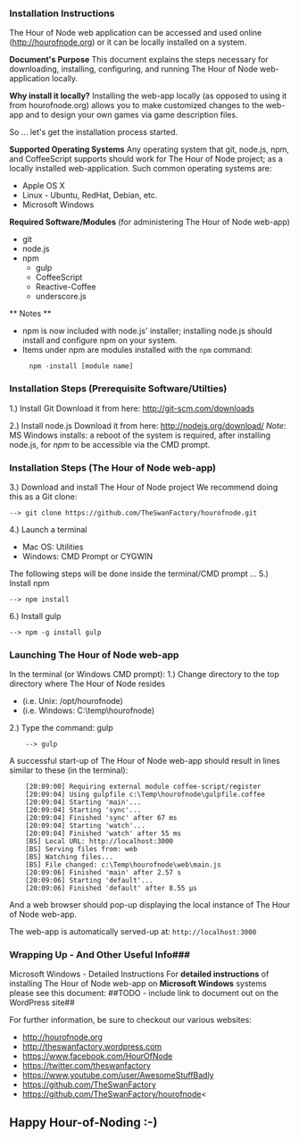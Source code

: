 ### Installation Instructions ###

The Hour of Node web application can be accessed and used online (http://hourofnode.org) or it can be locally installed on a system.  

**Document's Purpose**
This document explains the steps necessary for downloading, installing, configuring, and running The Hour of Node web-application locally.

**Why install it locally?**
Installing the web-app locally (as opposed to using it from hourofnode.org) allows you to make customized changes to the web-app and to design your own games via game description files.

So ... let's get the installation process started.

**Supported Operating Systems**
Any operating system that git, node.js, npm, and CoffeeScript supports should work for The Hour of Node project; as a locally installed web-application.  Such common operating systems are:

  * Apple OS X
  * Linux - Ubuntu, RedHat, Debian, etc.
  * Microsoft Windows

**Required Software/Modules**
(for administering The Hour of Node web-app)

  * git
  * node.js
  * npm
    * gulp
    * CoffeeScript
    * Reactive-Coffee
    * underscore.js

** Notes **
  *  npm is now included with node.js' installer; installing node.js should install and configure npm on your system.
  *  Items under npm are modules  installed with the `npm` command:
```  
     npm -install [module name]
```

### Installation Steps (Prerequisite Software/Utilties) ###

1.) Install Git
  Download it from here: http://git-scm.com/downloads

2.) Install node.js
  Download it from here: http://nodejs.org/download/
*Note*: MS Windows installs: a reboot of the system is required, after installing node.js, for *npm* to be accessible via the CMD prompt. 

### Installation Steps (The Hour of Node web-app) ###
3.) Download and install The Hour of Node project
We recommend doing this as a Git clone:
```
--> git clone https://github.com/TheSwanFactory/hourofnode.git
```
4.) Launch a terminal

  * Mac OS: Utilities
  * Windows: CMD Prompt or CYGWIN

The following steps will be done inside the terminal/CMD prompt ...
5.) Install npm
```
--> npm install
```
6.) Install gulp
```
--> npm -g install gulp
```
### Launching The Hour of Node web-app ###
In the terminal (or Windows CMD prompt):
1.) Change directory to the top directory where The Hour of Node resides

  * (i.e. Unix: /opt/hourofnode)
  * (i.e. Windows: C:\temp\hourofnode)

2.) Type the command: gulp
```
    --> gulp
```
A successful start-up of The Hour of Node web-app should result in lines similar to these (in the terminal):
```
    [20:09:00] Requiring external module coffee-script/register
    [20:09:04] Using gulpfile c:\Temp\hourofnode\gulpfile.coffee
    [20:09:04] Starting 'main'...
    [20:09:04] Starting 'sync'...
    [20:09:04] Finished 'sync' after 67 ms
    [20:09:04] Starting 'watch'...
    [20:09:04] Finished 'watch' after 55 ms
    [BS] Local URL: http://localhost:3000
    [BS] Serving files from: web
    [BS] Watching files...
    [BS] File changed: c:\Temp\hourofnode\web\main.js
    [20:09:06] Finished 'main' after 2.57 s
    [20:09:06] Starting 'default'...
    [20:09:06] Finished 'default' after 8.55 µs
```
And a web browser should pop-up displaying the local instance of The Hour of Node web-app.

The web-app is automatically served-up at:
`http://localhost:3000`


### Wrapping Up - And Other Useful Info###
Microsoft Windows - Detailed Instructions
For **detailed instructions** of installing The Hour of Node web-app on **Microsoft Windows** systems please see this document:  ##TODO - include link to document out on the WordPress site##


For further information, be sure to checkout our various websites:

  * http://hourofnode.org
  * http://theswanfactory.wordpress.com
  * https://www.facebook.com/HourOfNode
  * https://twitter.com/theswanfactory
  * https://www.youtube.com/user/AwesomeStuffBadly
  * https://github.com/TheSwanFactory
  * https://github.com/TheSwanFactory/hourofnode<


## Happy Hour-of-Noding :-) ##
